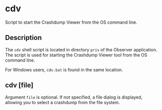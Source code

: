 <!--
%CopyrightBegin%

SPDX-License-Identifier: Apache-2.0

Copyright Ericsson AB 2023-2025. All Rights Reserved.

Licensed under the Apache License, Version 2.0 (the "License");
you may not use this file except in compliance with the License.
You may obtain a copy of the License at

    http://www.apache.org/licenses/LICENSE-2.0

Unless required by applicable law or agreed to in writing, software
distributed under the License is distributed on an "AS IS" BASIS,
WITHOUT WARRANTIES OR CONDITIONS OF ANY KIND, either express or implied.
See the License for the specific language governing permissions and
limitations under the License.

%CopyrightEnd%
-->
# cdv

Script to start the Crashdump Viewer from the OS command line.

## Description

The `cdv` shell script is located in directory `priv` of the Observer
application. The script is used for starting the Crashdump Viewer tool from the
OS command line.

For Windows users, `cdv.bat` is found in the same location.

## cdv \[file]

Argument `file` is optional. If not specified, a file dialog is displayed,
allowing you to select a crashdump from the file system.
